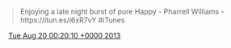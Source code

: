 > Enjoying a late night burst of pure Happy \- Pharrell Williams \- https://itun\.es/i6xR7vY \#iTunes

<img src="../../media/tweet.ico" width="12" /> [Tue Aug 20 00:20:10 +0000 2013](https://twitter.com/DromerDenker/status/369614801724796928)